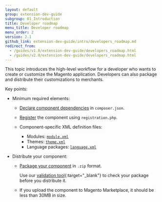 ```yaml
---
layout: default
group: extension-dev-guide
subgroup: 01_Introduction
title: Developer roadmap
menu_title: Developer roadmap
menu_order: 2
version: 2.1
github_link: extension-dev-guide/intro/developers_roadmap.md
redirect_from:
  - /guides/v1.0/extension-dev-guide/developers_roadmap.html
  - /guides/v2.0/extension-dev-guide/developers_roadmap.html
---
```


This topic introduces the high-level workflow for a developer who wants to create or customize the Magento application. Developers can also package and distribute their customizations to merchants.

Key points:

*	Minimum required elements:

	*	<a href="{{page.baseurl}}extension-dev-guide/build/composer-integration.html">Declare component dependencies</a> in `composer.json`.
	*	<a href="{{page.baseurl}}extension-dev-guide/build/component-registration.html">Register</a> the component using `registration.php`.
	*	Component-specific XML definition files:

		*	Modules: <a href="{{page.baseurl}}extension-dev-guide/build/create_component.html">`module.xml`</a>
		*	Themes: <a href="{{page.baseurl}}frontend-dev-guide/themes/theme-create.html#fedg_create_theme_how-to_declare">`theme.xml`</a>
		*	Language packages: <a href="{{page.baseurl}}config-guide/cli/config-cli-subcommands-i18n.html#config-cli-subcommands-xlate-pack-meta-xml">`language.xml`</a>
*	Distribute your component:

	*	<a href="{{page.baseurl}}extension-dev-guide/package/package_module.html">Package your component</a> in `.zip` format.

		Use our [validation tool](https://github.com/magento/marketplace-tools){:target="_blank"} to check your package before you distribute it.
	*	If you upload the component to Magento Marketplace, it should be less than 30MB in size.